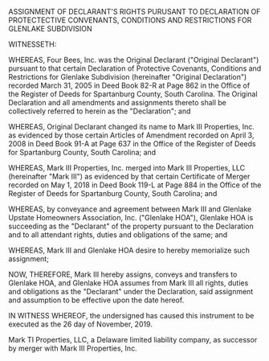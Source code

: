 ASSIGNMENT OF DECLARANT'S RIGHTS
PURUSANT TO DECLARATION OF PROTECTECTIVE CONVENANTS, CONDITIONS AND RESTRICTIONS FOR GLENLAKE SUBDIVISION

WITNESSETH:

WHEREAS, Four Bees, Inc. was the Original Declarant ("Original Declarant") pursuant to that certain Declaration of Protective Covenants, Conditions and Restrictions for Glenlake Subdivision (hereinafter "Original Declaration") recorded March 31, 2005 in Deed Book 82-R at
Page 862 in the Office of the Register of Deeds for Spartanburg County, South Carolina. The Original Declaration and all amendments and assignments thereto shall be collectively referred to herein as the "Declaration"; and

WHEREAS, Original Declarant changed its name to Mark III Properties, Inc. as evidenced by those certain Articles of Amendment recorded on April 3, 2008 in Deed Book 91-A at Page 637 in the Office of the Register of Deeds for Spartanburg County, South Carolina; and

WHEREAS, Mark III Properties, Inc. merged into Mark III Properties, LLC (hereinafter "Mark III") as evidenced by that certain Certificate of Merger recorded on May 1, 2018 in Deed Book 119-L at Page 884 in the Office of the Register of Deeds for Spartanburg County, South Carolina; and

WHEREAS, by conveyance and agreement between Mark III and Glenlake Upstate Homeowners Association, Inc. ("Glenlake HOA"), Glenlake HOA is succeeding as the "Declarant" of the property pursuant to the Declaration and to all attendant rights, duties and obligations of the same; and

WHEREAS, Mark III and Glenlake HOA desire to hereby memorialize such assignment;

NOW, THEREFORE, Mark III hereby assigns, conveys and transfers to Glenlake HOA, and Glenlake HOA assumes from Mark III all rights, duties and obligations as the "Declarant" under the Declaration, said assignment and assumption to be effective upon the date hereof.

IN WITNESS WHEREOF, the undersigned has caused this instrument to be executed as the 26 day of November, 2019.

Mark TI Properties, LLC, a Delaware limited liability company, as successor by merger with Mark III Properties, Inc.
